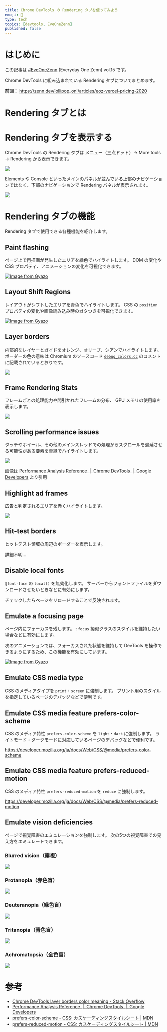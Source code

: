 ```yaml
---
title: Chrome DevTools の Rendering タブを使ってみよう
emoji: 🍭
type: tech
topics: [devtools, EveOneZenn]
published: false
---
```


# はじめに

この記事は [#EveOneZenn](https://zenn.dev/topics/eveonezenn) (Everyday One Zenn) vol.15 です。

Chrome DevTools に組み込まれている Rendering タブについてまとめます。

**前回：**
https://zenn.dev/lollipop_onl/articles/eoz-vercel-pricing-2020

# Rendering タブとは

# Rendering タブを表示する

Chrome DevTools の Rendering タブは メニュー（三点ドット）→ More tools → Rendering から表示できます。

![](https://storage.googleapis.com/zenn-user-upload/3vezew6rohwhxtnuk1ktd20hzr2m)

Elements や Console といったメインのパネルが並んでいる上部のナビゲーションではなく、下部のナビゲーションで Rendering パネルが表示されます。

![](https://storage.googleapis.com/zenn-user-upload/flc3efi3ci9nrj8u3gzll26vhgfq)

# Rendering タブの機能

Rendering タブで使用できる各種機能を紹介します。

## Paint flashing

ページ上で再描画が発生したエリアを緑色でハイライトします。
DOM の変化や CSS プロパティ、アニメーションの変化を可視化できます。

[![Image from Gyazo](https://i.gyazo.com/322d28029a81680da43525459ed8d470.gif)](https://gyazo.com/322d28029a81680da43525459ed8d470)

## Layout Shift Regions

レイアウトがシフトしたエリアを青色でハイライトします。
CSS の `position` プロパティの変化や画像読み込み時のガタつきを可視化できます。

[![Image from Gyazo](https://i.gyazo.com/4bea38066b84f7dc07801ed0ca97663b.gif)](https://gyazo.com/4bea38066b84f7dc07801ed0ca97663b)

## Layer borders

内部的なレイヤーとガイドをオレンジ、オリーブ、シアンでハイライトします。
ボーダーの色の意味は Chromium のソースコード [`debug_colors.cc`](https://source.chromium.org/chromium/chromium/src/+/master:cc/debug/debug_colors.cc) のコメントに記載されているとおりです。

![](https://storage.googleapis.com/zenn-user-upload/5shgkvwx17jxap18rgeqpxeh0bxn)

## Frame Rendering Stats

フレームごとの処理能力や間引かれたフレームの分布、 GPU メモリの使用率を表示します。

![](https://storage.googleapis.com/zenn-user-upload/cu3z3ddnxz2cb4yzfkvgjn3r1olq)

## Scrolling performance issues

タッチやホイール、その他のメインスレッドでの処理からスクロールを遅延させる可能性がある要素を青緑でハイライトします。

![](https://storage.googleapis.com/zenn-user-upload/tsb7096x631p3nfhppadj77193j5)

画像は [Performance Analysis Reference  |  Chrome DevTools  |  Google Developers](https://developers.google.com/web/tools/chrome-devtools/evaluate-performance/reference) より引用

## Highlight ad frames

広告と判定されるエリアを赤くハイライトします。

![](https://storage.googleapis.com/zenn-user-upload/qc0037rgpuyrkx6nb0hfyxkbj299)

## Hit-test borders

ヒットテスト領域の周辺のボーダーを表示します。

詳細不明...

## Disable local fonts

`@font-face` の `local()` を無効化します。
サーバーからフォントファイルをダウンロードさせたいときなどに有効にします。

チェックしたらページをリロードすることで反映されます。

## Emulate a focusing page

ページ内にフォーカスを残します。
`:focus` 擬似クラスのスタイルを維持したい場合などに有効にします。

次のアニメーションでは、フォーカスされた状態を維持して DevTools を操作できるようにするため、この機能を有効にしています。

[![Image from Gyazo](https://i.gyazo.com/2397e438af49776ea1eaa89fbbf2eb42.gif)](https://gyazo.com/2397e438af49776ea1eaa89fbbf2eb42)

## Emulate CSS media type

CSS のメディアタイプを `print`・`screen` に強制します。
プリント用のスタイルを指定しているページのデバッグなどで便利です。

## Emulate CSS media feature prefers-color-scheme

CSS のメディア特性 `prefers-color-scheme` を `light`・`dark` に強制します。
ライトモード・ダークモードに対応しているページのデバッグなどで便利です。

https://developer.mozilla.org/ja/docs/Web/CSS/@media/prefers-color-scheme

## Emulate CSS media feature prefers-reduced-motion

CSS のメディア特性 `prefers-reduced-motion` を `reduce` に強制します。

https://developer.mozilla.org/ja/docs/Web/CSS/@media/prefers-reduced-motion

## Emulate vision deficiencies

ページで視覚障害のエミュレーションを強制します。
次の5つの視覚障害での見え方をエミュレートできます。

### Blurred vision（霧視）

![](https://storage.googleapis.com/zenn-user-upload/ddi59kvxc58hj2fww15jck735u8c)

### Protanopia（赤色盲）

![](https://storage.googleapis.com/zenn-user-upload/m2hep1rand6nvepi8s5uxkaq79uh)

### Deuteranopia（緑色盲）

![](https://storage.googleapis.com/zenn-user-upload/yzan2yb7ryj3tqyvdga7kgal34gc)

### Tritanopia（青色盲）

![](https://storage.googleapis.com/zenn-user-upload/qjsdggn3sqpqwjvz0wj0xlaj9opc)

### Achromatopsia（全色盲）

![](https://storage.googleapis.com/zenn-user-upload/o6ih34m2plxwnie01ukklyia7ygy)

# 参考

* [Chrome DevTools layer borders color meaning - Stack Overflow](https://stackoverflow.com/questions/35301036/chrome-devtools-layer-borders-color-meaning)
* [Performance Analysis Reference  |  Chrome DevTools  |  Google Developers](https://developers.google.com/web/tools/chrome-devtools/evaluate-performance/reference)
* [prefers-color-scheme - CSS: カスケーディングスタイルシート | MDN](https://developer.mozilla.org/ja/docs/Web/CSS/@media/prefers-color-scheme)
* [prefers-reduced-motion - CSS: カスケーディングスタイルシート | MDN](https://developer.mozilla.org/ja/docs/Web/CSS/@media/prefers-reduced-motion)
